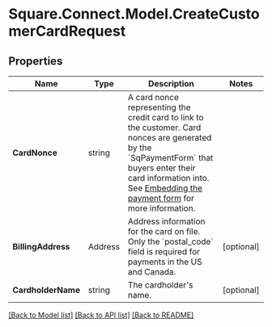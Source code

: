# Square.Connect.Model.CreateCustomerCardRequest
## Properties

Name | Type | Description | Notes
------------ | ------------- | ------------- | -------------
**CardNonce** | string | A card nonce representing the credit card to link to the customer.  Card nonces are generated by the &#x60;SqPaymentForm&#x60; that buyers enter their card information into. See [Embedding the payment form](/articles/adding-payment-form/) for more information. | 
**BillingAddress** | Address | Address information for the card on file. Only the &#x60;postal_code&#x60; field is required for payments in the US and Canada. | [optional] 
**CardholderName** | string | The cardholder&#39;s name. | [optional] 



[[Back to Model list]](../README.md#documentation-for-models) [[Back to API list]](../README.md#documentation-for-api-endpoints) [[Back to README]](../README.md)

